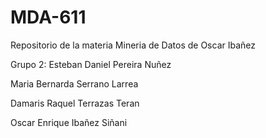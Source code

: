 # MDA-611
Repositorio de la materia Mineria de Datos de Oscar Ibañez

Grupo 2:
  Esteban Daniel Pereira Nuñez
  
  Maria Bernarda Serrano Larrea
  
  Damaris Raquel Terrazas Teran
  
  Oscar Enrique Ibañez Siñani
